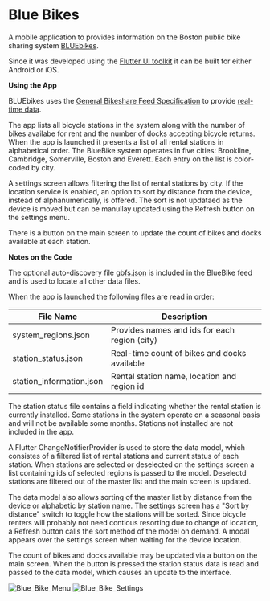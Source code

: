 # Blue Bikes

A mobile application to provides information on the Boston public bike sharing system [BLUEbikes](https://www.bluebikes.com/).

Since it was developed using the [Flutter UI toolkit](https://flutter.dev/) it can be built for either Android or iOS.

**Using the App**

BLUEbikes uses the [General Bikeshare Feed Specification](https://github.com/NABSA/gbfs/blob/master/gbfs.md) to provide [real-time data](https://www.bluebikes.com/system-data).  

The app lists all bicycle stations in the system along with the number of bikes availabe for rent and the number of docks accepting bicycle returns.  When the app is launched it presents a list of all rental stations in alphabetical order.  The BlueBike system operates in five cities:  Brookline, Cambridge, Somerville, Boston and Everett. Each entry on the list is color-coded by city.

A settings screen allows filtering the list of rental stations by city.  If the location service is enabled, an option to sort by distance from the device, instead of alphanumerically, is offered.  The sort is not updataed as the device is moved but can be manullay updated using the Refresh button on the settings menu.

There is a button on the main screen to update the count of bikes and docks available at each station.


**Notes on the Code**

The optional auto-discovery file [gbfs.json](https://gbfs.bluebikes.com/gbfs/gbfs.json) is included in the BlueBike feed and is used to locate all other data files.

When the app is launched the following files are read in order:

File Name | Description
------------ | -------------
system_regions.json | Provides names and ids for each region (city)
station_status.json | Real-time count of bikes and docks available 
station_information.json | Rental station name, location and region id 

The station status file contains a field indicating whether the rental station is currently installed.  Some stations in the system operate on a seasonal basis and will not be available some months.  Stations not installed are not included in the app.

A Flutter ChangeNotifierProvider is used to store the data model, which consistes of a filtered list of rental stations and current status of each station.  When stations are selected or deselected on the settings screen a list containing ids of selected regions is passed to the model.  Deselectd stations are filtered out of the master list and the main screen is updated.  

The data model also allows sorting of the master list by distance from the device or alphabetic by station name.  The settings screen has a "Sort by distance" switch to toggle how the stations will be sorted.  Since bicycle renters will probably not need contious resorting due to change of location, a Refresh button calls the sort method of the model on demand.  A modal appears over the settings screen when waiting for the device location.

The count of bikes and docks available may be updated via a button on the main screen.  When the button is pressed the station status data is read and passed to the data model, which causes an update to the interface.

![Blue_Bike_Menu](https://user-images.githubusercontent.com/318132/73462708-3ab80200-434a-11ea-89bd-fba4b81015bd.png)
![Blue_Bike_Settings](https://user-images.githubusercontent.com/318132/73462709-3ab80200-434a-11ea-8fe3-5d0e02550849.png)

